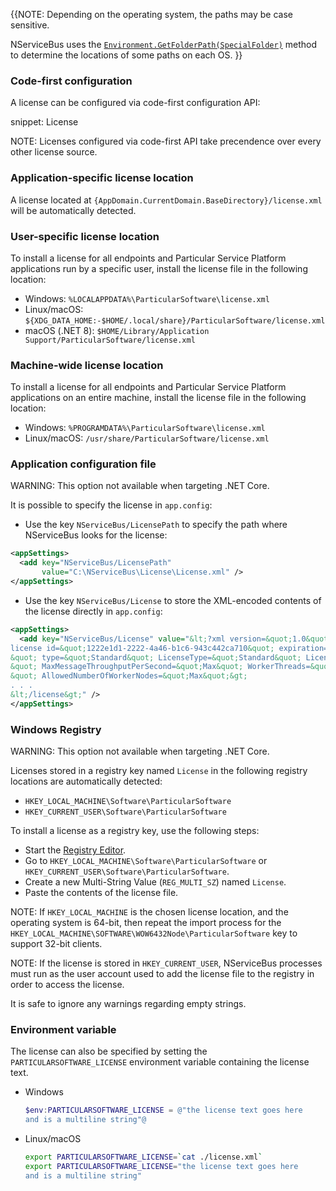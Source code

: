 {{NOTE:
Depending on the operating system, the paths may be case sensitive.

NServiceBus uses the [`Environment.GetFolderPath(SpecialFolder)`](https://docs.microsoft.com/en-us/dotnet/api/system.environment.getfolderpath) method to determine the locations of some paths on each OS.
}}

### Code-first configuration

A license can be configured via code-first configuration API:

snippet: License

NOTE: Licenses configured via code-first API take precendence over every other license source.

### Application-specific license location

A license located at `{AppDomain.CurrentDomain.BaseDirectory}/license.xml` will be automatically detected.

### User-specific license location

To install a license for all endpoints and Particular Service Platform applications run by a specific user, install the license file in the following location:

* Windows: `%LOCALAPPDATA%\ParticularSoftware\license.xml`
* Linux/macOS: `${XDG_DATA_HOME:-$HOME/.local/share}/ParticularSoftware/license.xml`
* macOS (.NET 8): `$HOME/Library/Application Support/ParticularSoftware/license.xml`


### Machine-wide license location

To install a license for all endpoints and Particular Service Platform applications on an entire machine, install the license file in the following location:

* Windows: `%PROGRAMDATA%\ParticularSoftware\license.xml`
* Linux/macOS: `/usr/share/ParticularSoftware/license.xml`

### Application configuration file

WARNING: This option not available when targeting .NET Core.

It is possible to specify the license in `app.config`:

- Use the key `NServiceBus/LicensePath` to specify the path where NServiceBus looks for the license:

```xml
<appSettings>
  <add key="NServiceBus/LicensePath"
       value="C:\NServiceBus\License\License.xml" />
</appSettings>
```
 - Use the key `NServiceBus/License` to store the XML-encoded contents of the license directly in `app.config`:

```xml
<appSettings>
  <add key="NServiceBus/License" value="&lt;?xml version=&quot;1.0&quot; encoding=&quot;utf-8&quot;?&gt;&lt;
license id=&quot;1222e1d1-2222-4a46-b1c6-943c442ca710&quot; expiration=&quot;2013-11-30T00:00:00.0000000
&quot; type=&quot;Standard&quot; LicenseType=&quot;Standard&quot; LicenseVersion=&quot;4.0
&quot; MaxMessageThroughputPerSecond=&quot;Max&quot; WorkerThreads=&quot;Max
&quot; AllowedNumberOfWorkerNodes=&quot;Max&quot;&gt;
. . .
&lt;/license&gt;" />
</appSettings>
```


### Windows Registry

WARNING: This option not available when targeting .NET Core.

Licenses stored in a registry key named `License` in the following registry locations are automatically detected:
* `HKEY_LOCAL_MACHINE\Software\ParticularSoftware`
* `HKEY_CURRENT_USER\Software\ParticularSoftware`

To install a license as a registry key, use the following steps:
* Start the [Registry Editor](https://technet.microsoft.com/en-us/library/cc755256.aspx).
* Go to `HKEY_LOCAL_MACHINE\Software\ParticularSoftware` or `HKEY_CURRENT_USER\Software\ParticularSoftware`.
* Create a new Multi-String Value (`REG_MULTI_SZ`) named `License`.
* Paste the contents of the license file.

NOTE: If `HKEY_LOCAL_MACHINE` is the chosen license location, and the operating system is 64-bit, then repeat the import process for the `HKEY_LOCAL_MACHINE\SOFTWARE\WOW6432Node\ParticularSoftware` key to support 32-bit clients.

NOTE: If the license is stored in `HKEY_CURRENT_USER`, NServiceBus processes must run as the user account used to add the license file to the registry in order to access the license.

It is safe to ignore any warnings regarding empty strings.

### Environment variable

The license can also be specified by setting the `PARTICULARSOFTWARE_LICENSE` environment variable containing the license text.

* Windows
  ```powershell
  $env:PARTICULARSOFTWARE_LICENSE = @"the license text goes here
  and is a multiline string"@
  ```
* Linux/macOS
  ```bash
  export PARTICULARSOFTWARE_LICENSE=`cat ./license.xml`
  export PARTICULARSOFTWARE_LICENSE="the license text goes here
  and is a multiline string"
  ```
